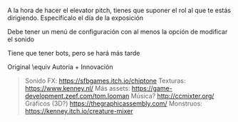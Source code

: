 A la hora de hacer el elevator pitch, tienes que suponer el rol al que te estás dirigiendo. Especifícalo el día de la exposición

Debe tener un menú de configuración con al menos la opción de modificar el sonido

Tiene que tener bots, pero se hará más tarde

Original \equiv Autoria + Innovación


> Sonido FX:
> https://sfbgames.itch.io/chiptone
> Texturas:
> https://www.kenney.nl/
> Más assets:
> https://game-development.zeef.com/tom.looman
> Música?
> http://ccmixter.org/
> Gráficos (3D?)
> https://thegraphicassembly.com/
> Monstruos:
> https://kenney.itch.io/creature-mixer